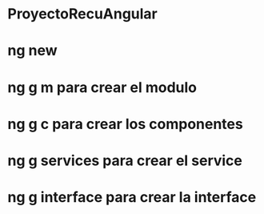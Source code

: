 # ProyectoRecuAngular

# ng new 
# ng g m para crear el modulo
# ng g c para crear los componentes
# ng g services para crear el service
# ng g interface para crear la interface

